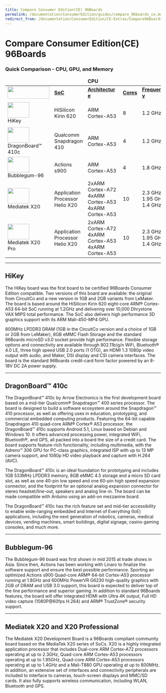 ```yaml
---
title: Compare Consumer Edition(CE) 96Boards
permalink: /documentation/ConsumerEdition/guides/compare_96boards_ce.md.html
redirect_from: /documentation/ConsumerEdition/CE-Extras/Compare96BoardsCE.md.html/
---
```

# Compare Consumer Edition(CE) 96Boards

### Quick Comparison - CPU, GPU, and Memory

<table align="center">
<thead>
	<tr>
		<td></td>
		<td><b></td>
		<td colspan="3"><b>CPU</td>
		<td><b></td>
		<td colspan="4"><b>RAM</td>
	</tr>
</thead>
<tbody>
	<tr>
		<td><img src="https://i.imgur.com/mKjYKTH.png" data-canonical-src="https://i.imgur.com/mKjYKTH.png" width="135" height="40" /></td>
		<td><a href="https://en.wikipedia.org/wiki/System_on_a_chip"><b>SoC</a></td>
		<td><a href="https://en.wikipedia.org/wiki/ARM_architecture"><b>Architecture&shy;</a></td>
		<td><a href="https://en.wikipedia.org/wiki/Multi-core_processor"><b>Cores</a></td>
		<td><a href=""><b>Frequency&shy;</a></td>
		<td><a href="https://en.wikipedia.org/wiki/Graphics_processing_unit"><b>GPU</a></td>
		<td><a href="https://en.wikipedia.org/wiki/Random-access_memory"><b>Size&shy;</a></td>
		<td><a href="https://en.wikipedia.org/wiki/Random-access_memory"><b>Data rate</a></td>
		<td><a href="https://en.wikipedia.org/wiki/Random-access_memory"><b>Type</a></td>
	</tr>
	<tr>
		<td> <img src="https://i.imgur.com/0e7lsoO.png" data-canonical-src="https://i.imgur.com/0e7lsoO.png" width="70" height="50" /> <br> HiKey</td>
		<td>HiSilicon<br>Kirin 620</td>
		<td>ARM Cortex-A53</td>
		<td>8</td>
		<td>1.2 GHz</td>
		<td>Mali-450 MP4</td>
		<td>1 GB or 2 GB</td>
		<td>1600</td>
		<td>LPDDR3</td>
	</tr>
	<tr>
		<td><img src="https://i.imgur.com/4a5GXRd.png" data-canonical-src="https://i.imgur.com/4a5GXRd.png" width="70" height="50" /> <br> DragonBoard™ 410c</td>
		<td>Qualcomm<br>Snapdragon 410</td>
		<td>ARM Cortex-A53</td>
		<td>4</td>
		<td>1.2 GHz</td>
		<td>Qualcomm<br>Adreno 306</td>
		<td>1 GB</td>
		<td>1066</td>
		<td>LPDDR3</td>
	</tr>
	<tr>
		<td> <img src="https://i.imgur.com/ykySoFc.png" data-canonical-src="https://i.imgur.com/ykySoFc.png" width="70" height="50" /> <br> Bubblegum-96</td>
		<td>Actions<br>s900</td>
		<td>ARM Cortex-A53</td>
		<td>4</td>
		<td>1.8 GHz</td>
		<td>PowerVR G6230</td>
		<td>2 GB</td>
		<td>2400</td>
		<td>LPDDR3</td>
	</tr>
	<tr>
		<td> <img src="https://i.imgur.com/kSjTguX.png" data-canonical-src="https://i.imgur.com/kSjTguX.png" width="70" height="50" /> <br> Mediatek X20</td>
		<td>Application Processor<br>Helio X20</td>
		<td>2xARM Cortex-A72<br>4xARM Cortex-A53<br>4xARM Cortex-A53</td>
		<td>10</td>
		<td>2.3 GHz<br>1.95 GHz<br>1.4 GHz</td>
		<td>Mali-T880</td>
		<td>2 GB</td>
		<td>?</td>
		<td>LPDDR3</td>
	</tr>
	<tr>
	<td> <img src="https://github.com/96boards/documentation/blob/master/ConsumerEdition/MediaTekX20Pro/AdditionalDocs/Images/Images_Board/MediaTek%20X20-Front-SD.jpg?raw=true" data-canonical-src="https://github.com/96boards/documentation/blob/master/ConsumerEdition/MediaTekX20Pro/AdditionalDocs/Images/Images_Board/MediaTek%20X20-Front-SD.jpg?raw=true" width="70" height="50" /> <br> Mediatek X20 Pro</td>
	<td>Application Processor<br>Helio X20</td>
	<td>2xARM Cortex-A72<br>4xARM Cortex-A53<br>4xARM Cortex-A53</td>
	<td>10</td>
	<td>2.3 GHz<br>1.95 GHz<br>1.4 GHz</td>
	<td>Mali-T880</td>
	<td>2 GB</td>
	<td>?</td>
	<td>LPDDR3</td>
	</tr>
</tbody>
</table>

***

## HiKey

The HiKey board was the first board to be certified 96Boards Consumer Edition compatible. Two versions of this board are available: the original from CircuitCo and a new version in 1GB and 2GB variants from LeMaker. The board is based around the HiSilicon Kirin 620 eight-core ARM® Cortex-A53 64-bit SoC running at 1.2GHz and delivering over 10,000 Dhrystone VAX MIPS total performance. The SoC also delivers high performance 3D graphics support with its ARM Mali-450-MP4 GPU.

800MHz LPDDR3 DRAM (1GB in the CircuitCo version and a choice of 1GB or 2GB from LeMaker), 8GB eMMC Flash Storage and the standard 96Boards microSD v3.0 socket provide high performance. Flexible storage options and connectivity are available through 802.11b/g/n WiFi, Bluetooth® 4.0 LE, three high speed USB 2.0 ports (1 OTG), an HDMI 1.3 1080p video output with audio, and Maker, DSI display and CSI camera interfaces. The board is the standard 96Boards credit-card form factor powered by an 8-18V DC 2A power supply.

***

## DragonBoard™ 410c

The DragonBoard™ 410c by Arrow Electronics is the first development board based on a mid-tier Qualcomm® Snapdragon™ 400 series processor. The board is designed to build a software ecosystem around the Snapdragon™ 410 processor, as well as offering uses in education, prototyping, and commercial embedded computing products. Featuring the 64-bit capable Snapdragon 410 quad-core ARM® Cortex® A53 processor, the DragonBoard™ 410c supports Android 5.1, Linux based on Debian and Windows 10. It offers advanced processing power, integrated WiFi, Bluetooth®, and GPS, all packed into a board the size of a credit card. The board supports feature-rich functionality, including multimedia, with the Adreno™ 306 GPU for PC-class graphics, integrated ISP with up to 13 MP camera support, and 1080p HD video playback and capture with H.264 (AVC).

The DragonBoard™ 410c is an ideal foundation for prototyping and includes 1GB 533MHz LPDDR3 memory, 8GB eMMC 4.5 storage and a micro SD card slot, as well as one 40-pin low speed and one 60-pin high speed expansion connector, and the footprint for an optional analog expansion connector for stereo headset/line-out, speakers and analog line-in. The board can be made compatible with Arduino using an add-on mezzanine board.

The DragonBoard™ 410c has the rich feature set and mid-tier accessibility to enable wide-ranging embedded and Internet of Everything (IoE) applications, including the next generation of robotics, cameras, medical devices, vending machines, smart buildings, digital signage, casino gaming consoles, and much more.

***

## Bubblegum-96

The Bubblegum-96 board was first shown in mid 2015 at trade shows in Asia. Since then,  Actions has been working with Linaro to finalize the software support and ensure the best possible performance. Sporting an optimized Actions s900 Quad-core ARM® 64-bit Cortex-A53 processor running at 1.8GHz and 600MHz PowerVR G6230 high-quality graphics with 2GB of DRAM and USB 3.0 support, this board is expected to deliver top of the line performance and superior gaming.
In addition to standard 96Boards features, the board will offer integrated HDMI with Ultra 4K output, Full HD video capture (1080P@60fps H.264) and ARM® TrustZone® security support.

***

## Mediatek X20 and X20 Professional

The Mediatek X20 Development Board is a 96Boards compliant community board based on the MediaTek X20 series of SoCs. X20 is a highly integrated application processor that includes Dual-core ARM Cortex-A72 processors operating at up to 2.3GHz, Quad-core ARM Cortex-A53 processors operating at up to 1.95GHz, Quad-core ARM Cortex-A53 processors operating at up to 1.4GHz and a Mali-T880 GPU operating at up to 800MHz. In addition, an extensive set of interfaces and connectivity peripherals are included to interface to cameras, touch-screen displays and MMC/SD cards. It also fully supports wireless communication, including WLAN, Bluetooth and GPS.
